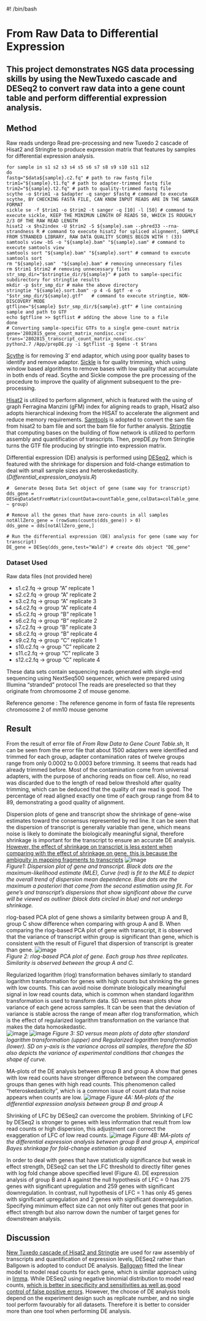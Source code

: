 #! /bin/bash

# From Raw Data to Differential Expression
## This project demonstrates NGS data processing skills by using the NewTuxedo cascade and DESeq2 to convert raw data into a gene count table and perform differential expression analysis.

## Method
Raw reads undergo Read pre-processing and new Tuxedo 2 cascade of Hisat2 and Stringtie to produce expression matrix that features by samples for differential expression analysis.
```
for sample in s1 s2 s3 s4 s5 s6 s7 s8 s9 s10 s11 s12
do
fastq="$data${sample}.c2.fq" # path to raw fastq file
trim1="${sample}.t1.fq" # path to adapter-trimmed fastq file
trim2="${sample}.t2.fq" # path to quality-trimmed fastq file
scythe -o $trim1 -a $adapter -q sanger $fastq # command to execute scythe, BY CHECKING FASTA FILE, CAN KNOW INPUT READS ARE IN THE SANGER FORMAT
sickle se -f $trim1 -o $trim2 -t sanger -q [10] -l [50] # command to execute sickle, KEEP THE MINIMUN LENGTH OF READS 50, WHICH IS ROUGHLY 2/3 OF THE RAW READ LENGTH
hisat2 -x $hs2index -U $trim2 -S ${sample}.sam --phred33 --rna-strandness R # command to execute hisat2 for spliced alignment, SAMPLE FROM STRANDED LIBRARY, RAW DATA QUALITY SCORES BEGIN WITH ! (33)
samtools view -bS -o "${sample}.bam" "${sample}.sam" # command to execute samtools view
samtools sort "${sample}.bam" "${sample}.sort" # command to execute samtools sort
rm "${sample}.sam"  "${sample}.bam" # removing unnecessary files
rm $trim1 $trim2 # removing unnecessary files
str_smp_dir="$stringtie_dir/${sample}" # path to sample-specific subdirectory for stringtie results
mkdir -p $str_smp_dir # make the above directory
stringtie "${sample}.sort.bam" -p 4 -G $gtf -e -o "$str_smp_dir/${sample}.gtf"   # command to execute stringtie, NON-DISCOVERY MODE
gtfline="${sample} $str_smp_dir/${sample}.gtf" # line containing sample and path to GTF
echo $gtfline >> $gtflist # adding the above line to a file
done
# Converting sample-specific GTFs to a single gene-count matrix
gene='2802815_gene_count_matrix_nondisc.csv'
trans='2802815_transcript_count_matrix_nondisc.csv'
python2.7 /App/prepDE.py -i $gtflist -g $gene -t $trans
```

[Scythe](https://github.com/vsbuffalo/scythe) is for removing 3’ end adaptor, which using poor quality bases to identify and remove adaptor. 
[Sickle](https://github.com/najoshi/sickle) is for quality trimming, which using window based algorithms to remove bases with low quality that accumulate in both ends of read. 
Scythe and Sickle compose the pre processing of the procedure to improve the quality of alignment subsequent to the pre-processing. 

[Hisat2](https://doi.org/10.1038/s41587-019-0201-4) is utilized to perform alignment, which is featured with the using of graph Ferragina Manzini (gFM) index for aligning reads to graph, 
Hisat2 also adopts hierarchical indexing from the HISAT to accelerate the alignment and reduce memory requirements. 
[Samtools](https://doi.org/10.1093/gigascience/giab008) is adopted to convert the sam file from hisat2 to bam file and sort the bam file for further analysis. 
[Stringtie](https://doi.org/10.1038/nprot.2016.095) that computing bases on the building of flow network is utilized to perform assembly and quantification of transcripts. Then, 
prepDE.py from Stringtie turns the GTF file producing by stringtie into expression matrix.

Differential expression (DE) analysis is performed using [DESeq2](https://doi.org/10.1186/s13059-014-0550-8), which is featured with the shrinkage for dispersion and fold-change estimation to deal with small sample sizes and heteroskedasticity. (*Differential_expression_analysis.R*)
```
#  Generate Deseq Data Set object of gene (same way for transcript)
dds_gene = DESeqDataSetFromMatrix(countData=countTable_gene,colData=colTable_gene,design= ~ group)

# Remove all the genes that have zero-counts in all samples
notAllZero_gene = (rowSums(counts(dds_gene)) > 0) 
dds_gene = dds[notAllZero_gene,]

# Run the differential expression (DE) analysis for gene (same way for transcript)
DE_gene = DESeq(dds_gene,test="Wald") # create dds object "DE_gene"
```

### Dataset Used
Raw data files (not provided here)
- s1.c2.fq -> group “A” replicate 1 
- s2.c2.fq -> group “A” replicate 2 
- s3.c2.fq -> group “A” replicate 3 
- s4.c2.fq -> group “A” replicate 4 
- s5.c2.fq -> group “B” replicate 1 
- s6.c2.fq -> group “B” replicate 2 
- s7.c2.fq -> group “B” replicate 3 
- s8.c2.fq -> group “B” replicate 4 
- s9.c2.fq -> group “C” replicate 1 
- s10.c2.fq -> group “C” replicate 2 
- s11.c2.fq -> group “C” replicate 3 
- s12.c2.fq -> group “C” replicate 4

These data sets contain sequencing reads generated with single-end sequencing using NextSeq500 sequencer, which  were prepared using Illumina “stranded” protocol The reads are preselected so that they originate from chromosome 2 of mouse genome. 

Reference genome : 
The reference genome in form of fasta file represents chromosome 2 of mm10 mouse genome

## Result 
From the result of error file of *From Raw Data to Gene Count Table.sh*, It can be seen from the error file that about 1500 adapters were identified and trimmed 
for each group, adapter contamination rates of twelve groups range from only 0.0002 to 0.0003 before trimming. It seems that reads had already trimmed before. 
Most of the contamination come from universal adapters, with the purpose of anchoring reads on flow cell. Also, no read was discarded due to the length of read below threshold after 
quality trimming, which can be deduced that the quality of raw read is good. The percentage of read aligned exactly one time of each group range from 84 to 89, demonstrating a good quality of alignment. 

Dispersion plots of gene and transcript show the shrinkage of gene-wise estimates toward the consensus represented by red line. It can be seen that the 
dispersion of transcript is generally variable than gene, which means noise is likely to dominate the biologically meaningful signal, therefore shrinkage is important for 
the transcript to ensure an accurate DE analysis. [However, the effect of shrinkage on  transcript is less extent when comparing with the effect of shrinkage on gene, this 
is because the ambiguity in mapping fragments to transcripts](https://doi.org/10.1038/nbt.2450) 
![image](https://github.com/vincentxa847/From_Raw_Data_to_Differential_Expression/assets/118545004/751ebdcd-a403-44ec-8d77-6e490e64704c)\
*Figure1: Dispersion plot of gene and transcript. Black dots are the maximum-likelihood estimate (MLE), Curve (red) is fit to the MLE to depict the overall trend of dispersion 
mean dependence. Blue dots are the maximum a posteriori that come from the second estimation using fit. For gene’s and transcript’s dispersions that show significant above 
the curve will be viewed as outliner (black dots circled in blue) and not undergo shrinkage.*

rlog-based PCA plot of gene shows a similarity between group A and B, group C show difference when comparing with group A and B. When comparing 
the rlog-based PCA plot of gene with transcript, it is observed that the variance of transcript within group is significant than gene, which is consistent with the result 
of Figure1 that dispersion of transcript is greater than gene. 
![image](https://github.com/vincentxa847/From_Raw_Data_to_Differential_Expression/assets/118545004/bff27090-c760-45ed-a146-d9804c9d1909)\
*Figure 2: rlog-based PCA plot of gene. Each group has three replicates. Similarity is observed between the group A and C.*

Regularized logarithm (rlog) transformation behaves similarly to standard logarithm transformation for genes with high counts but shrinking the genes with low counts. This 
can avoid noise dominate biologically meaningful signal in low read counts data, which is common when standard logarithm transformation is used to transform data. 
SD versus mean plots show variance of each gene across samples. It can be seen that the deviation of variance is stable across the range of mean after rlog 
transformation, which is the effect of regularized logarithm transformation on the variance that makes the data homoskedastic.  
![image](https://github.com/vincentxa847/From_Raw_Data_to_Differential_Expression/assets/118545004/ecea2690-ecdc-44f6-9708-6444e1ea24e2)
![image](https://github.com/vincentxa847/From_Raw_Data_to_Differential_Expression/assets/118545004/198766b2-8e27-41d5-9a18-b58c01db411f)
*Figure 3: SD versus mean plots of data after standard logarithm transformation (upper) and Regularized logarithm transformation (lower). SD on y-axis is the variance across all samples, therefore the SD also depicts the variance of experimental conditions that changes the shape of curve.* 

MA-plots of the DE analysis between group B and group A show that genes with low read counts have stronger difference between the compared groups than 
genes with high read counts. This phenomenon called “heteroskedasticity”, which is a common issue of count data that noise appears when counts are low. 
![image](https://github.com/vincentxa847/From_Raw_Data_to_Differential_Expression/assets/118545004/e8a440a1-b2ae-479a-8d7c-d8bc2e0f6639)
*Figure 4A:  MA-plots of the differential expression analysis between group B and group A*

Shrinking of LFC by DESeq2 can overcome the problem. Shrinking of LFC by DESeq2 is stronger to genes with less information that result from low read counts 
or high dispersion, this adjustment can correct the exaggeration of LFC of low read counts. 
![image](https://github.com/vincentxa847/From_Raw_Data_to_Differential_Expression/assets/118545004/ea66e275-da96-4416-9921-7dd292b95a12)
*Figure 4B:  MA-plots of the differential expression analysis between group B and group A, empirical Bayes shrinkage for 
fold-change estimation is adopted*

In order to deal with genes that have statistically significance but weak in effect strength, DESeq2 can set the LFC threshold to directly filter genes with log fold change above 
specified level (Figure 4). DE expression analysis of group B and A against the null hypothesis of LFC = 0 has 275 genes with significant upregulation and 259 genes with 
significant downregulation. In contrast, null hypothesis of LFC = 1 has only 45 genes with significant upregulation and 2 genes with significant downregulation. Specifying 
minimum effect size can not only filter out genes that poor in effect strength but also narrow down the number of target genes for downstream analysis. 

## Discussion
[New Tuxedo cascade of Hisat2 and Stringtie](https://doi.org/10.1038/nbt.3122) are used for raw assembly of transcripts and quantification of expression levels, DESeq2 rather than 
Ballgown is adopted to conduct DE analysis. [Ballgown](https://doi.org/10.1038/nbt.3172) fitted the linear model to model read counts for each gene, which is similar approach using 
in [limma](https://link.springer.com/chapter/10.1007/0-387-29362-0_23). While DESeq2 using negative binomial distribution to model read counts, [which is better 
in specificity and sensitivities as well as good control of false positive errors](https://doi.org/10.1186/gb-2013-14-9-r95). However, the choose of DE analysis tools 
depend on the experiment design such as replicate number, and no single tool perform favourably for all datasets. Therefore it is better to consider more than one tool when 
performing DE analysis.
